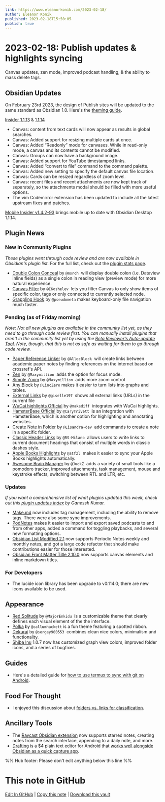 ```yaml
---
link: https://www.eleanorkonik.com/2023-02-18/
author: Eleanor Konik
published: 2023-02-18T15:50:05
publish: true
---
```


# 2023-02-18: Publish updates & highlights syncing
Canvas updates, zen mode, improved podcast handling, & the ability to mass delete tags.

## Obsidian Updates

On February 23rd 2023, the design of Publish sites will be updated to the same standard as Obsidian 1.0. Here's the [theming guide](https://forum.obsidian.md/t/publish-theming-guide/54445?ref=eleanorkonik.com).

[Insider 1.1.13](https://forum.obsidian.md/t/obsidian-release-v1-1-13-insider-build/54372?ref=eleanorkonik.com) & [1.1.14](https://forum.obsidian.md/t/obsidian-release-v1-1-14-insider-build/54595?ref=eleanorkonik.com)

* Canvas: content from text cards will now appear as results in global searches.
* Canvas: Added support for resizing multiple cards at once.
* Canvas: Added “Readonly” mode for canvases. While in read-only mode, a canvas and its contents cannot be modified.
* Canvas: Groups can now have a background image.
* Canvas: Added support for YouTube timestamped links.
* Canvas: Added “convert to file” command to the command palette.
* Canvas: Added new setting to specify the default canvas file location.
* Canvas: Cards can be resized regardless of zoom level.
* Canvas: recent files and recent attachments are now kept track of separately, so the attachments modal should be filled with more useful options.
* The vim Codemirror extension has been updated to include all the latest upstream fixes and patches.

[Mobile Insider v1.4.2-93](https://forum.obsidian.md/t/obsidian-mobile-v1-4-2-build-93-insider-build/54596?ref=eleanorkonik.com) brings mobile up to date with Obsidian Desktop 1.1.14.

## Plugin News

### New in Community Plugins

_These plugins went through code review and are now available in Obsidian's plugin list._ For the full list, check out the [plugin stats page](https://obsidian-plugin-stats.vercel.app/new?ref=eleanorkonik.com).

* [Double Colon Conceal](https://github.com/msrch/obsidian-double-colon-conceal?ref=eleanorkonik.com) by `@msrch`  will display double colon (i.e. Dataview inline fields) as a single colon in reading view (preview mode) for more natural experience.
* [Canvas Filter](https://github.com/IKoshelev/Obsidian-Canvas-Filter?ref=eleanorkonik.com) by `@IKoshelev`  lets you filter Canvas to only show items of specific color, tags or only connected to currently selected node.
* [Grappling Hook](https://obsidian.md/plugins?id=grappling-hook&ref=eleanorkonik.com) by `@pseudometa` makes keyboard-only file navigation much faster.

### Pending (as of Friday morning)

_Note: Not all new plugins are available in the community list yet, as they need to go through code review first. You can manually install plugins that aren't in the community list yet by using the [Beta Reviewer's Auto-update Tool](https://github.com/TfTHacker/obsidian42-brat?ref=eleanorkonik.com). Note, though, that this is not as safe as waiting for them to go through code review._

* [Paper Reference Linker](https://github.com/AllocBlock/obsidian-paper-reference-linker?ref=eleanorkonik.com) by `@AllocBlock`  will create links between academic paper notes by finding references on the internet based on crossref's API.
* [Zen](https://github.com/Maxymillion/zen?ref=eleanorkonik.com) by `@Maxymillion`  adds the option for focus mode.
* [Simple Zoom](https://github.com/Maxymillion/simple-zoom?ref=eleanorkonik.com) by `@Maxymillion`  adds more zoom control
* [Any Block](https://github.com/LincZero/obsidian-any-block?ref=eleanorkonik.com) by `@LincZero` makes it easier to turn lists into graphs and tables.
* [External Links](https://github.com/giselle197/obsidian-external-links-in-document?ref=eleanorkonik.com) by `@giselle197`  shows all external links (URLs) in the current file
* [WuCai highlights Official](https://github.com/makediff/obsidian-wucai?ref=eleanorkonik.com) by `@makediff`  integrates with WuCai highlights.
* [HamsterBase Official](https://github.com/hamsterbase/obsidian-hamsterbase?ref=eleanorkonik.com) by `@CaryTrivett`  is an integration with HamsterBase, which is another option for highlighting and annotating websites.
* [Create Note in Folder](https://github.com/Lisandra-dev/obsidian-create-note-in-folder?ref=eleanorkonik.com) by `@Lisandra-dev`  add commands to create a note in a specific folder.
* [Classic Header Links](https://github.com/RS-Milano/Obsidian-classic-header-links?ref=eleanorkonik.com) by `@RS-Milano`  allows users to write links to current document headings that consist of multiple words in classic dashes style.
* [Apple Books Highlights](https://github.com/atfzl/obsidian-apple-books-plugin?ref=eleanorkonik.com) by `@atfzl`  makes it easier to sync your Apple Books highlights automatically.
* [Awesome Brain Manager](https://github.com/JuckZ/awesome-brain-manager?ref=eleanorkonik.com) by `@JuckZ`  adds a variety of small tools like a pomodoro tracker, improved attachments, task management, mouse and keystroke effects, switching between RTL and LTR, etc.

### Updates

_If you want a comprehensive list of what plugins updated this week, check out this [plugin updates index](https://obsidian-plugin-stats.vercel.app/updates?ref=eleanorkonik.com) by Ganessh Kumar._

* [Make.md](https://www.make.md/?ref=eleanorkonik.com) now includes tag management, including the ability to remove tags. There were also some sync improvements.
* [PodNotes](https://github.com/chhoumann/PodNotes?ref=eleanorkonik.com) makes it easier to import and export saved podcasts to and from other apps, added a command for toggling playbacks, and several new formatting options.
* [Obsidian List Modified 2.1](https://github.com/franciskafieh/obsidian-list-modified/releases/tag/2.1?ref=eleanorkonik.com) now supports Periodic Notes weekly and monthly notes, and got a large code refactor that should make contributions easier for those interested.
* [Obsidian Front Matter Title 2.10.0](https://github.com/snezhig/obsidian-front-matter-title/releases/tag/2.10.0?ref=eleanorkonik.com) now supports canvas elements and inline markdown titles.

### For Developers

* The lucide icon library has been upgrade to v0.114.0; there are new icons available to be used.

## Appearance

* [Red Solitude](https://github.com/MajorEnkidu/solitude-obsidian-theme?ref=eleanorkonik.com) by `@MajorEnkidu`  is a customizable theme that clearly defines each visual element of the the interface.
* [Polka](https://github.com/callumhackett/obsidian_polka_theme?ref=eleanorkonik.com) by `@callumhackett` is a fun theme featuring a spotted ribbon.
* [Dekurai](https://github.com/sergey900553/obsidian_dekurai_theme?ref=eleanorkonik.com) by `@sergey900553`  combines clean nice colors, minimalism and functionality.
* [Shiba Inu](https://github.com/faroukx/Obsidian-shiba-inu-theme/releases/tag/v.1.0.7?ref=eleanorkonik.com) 1.0.7 now has customized graph view colors, improved folder icons, and a series of bugfixes.

## Guides

* Here's a detailed guide for [how to use termux to sync with git on Android](https://www.reddit.com/r/ObsidianMD/comments/110om69/guide_obsidian_git_sync_on_app_opening_android/?ref=eleanorkonik.com).

## Food For Thought

* I enjoyed this discussion about [folders vs. links for classification](https://www.reddit.com/r/ObsidianMD/comments/1144rcf/finally_found_a_way_to_prevent_overlinking_and/?ref=eleanorkonik.com).

## Ancillary Tools

* The [Raycast Obsidian extension](https://www.raycast.com/marcjulian/obsidian?ref=eleanorkonik.com) now supports starred notes, creating notes from the search interface, appending to a daily note, and more.
* [Drafting](https://play.google.com/store/apps/details?id=sen.drafting&3Bpli=1&ref=eleanorkonik.com) is a $4 plain text editor for Android that [works well alongside Obsidian as a quick capture app](https://www.noteapps.ca/drafting/?ref=eleanorkonik.com).

%% Hub footer: Please don't edit anything below this line %%

# This note in GitHub

<span class="git-footer">[Edit In GitHub](https://github.dev/obsidian-community/obsidian-hub/blob/main/01%20-%20Community/Obsidian%20Roundup/2023-02-18%20Publish%20updates%20%26%20highlights%20syncing.md "git-hub-edit-note") | [Copy this note](https://raw.githubusercontent.com/obsidian-community/obsidian-hub/main/01%20-%20Community/Obsidian%20Roundup/2023-02-18%20Publish%20updates%20%26%20highlights%20syncing.md "git-hub-copy-note") | [Download this vault](https://github.com/obsidian-community/obsidian-hub/archive/refs/heads/main.zip "git-hub-download-vault") </span>

